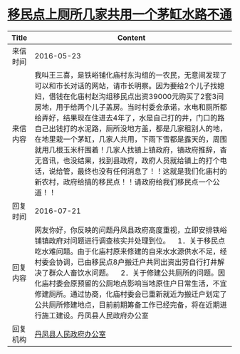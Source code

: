 # <a href="http://www.shangluo.gov.cn/zmhd/ldxxxx.jsp?urltype=leadermail.LeaderMailContentUrl&wbtreeid=1112&leadermailid=3633">移民点上厕所几家共用一个茅缸水路不通</a>
| Title |                                                                                                                                                    Content                                                                                                                                                    |
|:-----:|---------------------------------------------------------------------------------------------------------------------------------------------------------------------------------------------------------------------------------------------------------------------------------------------------------------|
| 来信时间  | 2016-05-23                                                                                                                                                                                                                                                                                                    |
| 来信内容  | 我叫王三喜，是铁峪铺化庙村东沟组的一农民，无意间发现了可以和市长对话的网站，请市长明察。因为要给2个儿子找媳妇，借钱在化庙村赵沟组移民点出资39000元购买了2套3间房地，用于给两个儿子盖房。当时村委会承诺，水电和厕所都给弄好，结果现在住进去4年了，水是自己打的井，门口的路自己出钱打的水泥路，厕所没地方盖，都是几家租别人的地，在地里栽一个茅缸，几家人共用，下雨下雪都是露天的，周围就用几根玉米杆围着！几家人找镇上镇政府，镇政府推辞，杳无音讯，也没结果，找到县政府，政府人员就给镇上的打个电话，说给管，最终也没有任何消息了！！这就是我们化庙村的新农村，政府给搞的移民点！！请政府给我们移民点一个公道！！ |
| 回复时间  | 2016-07-21                                                                                                                                                                                                                                                                                                    |
| 回复内容  | 网友你好，你反映的问题丹凤县政府高度重视，立即安排铁峪铺镇政府对问题进行调查核实并处理到位。    1．关于移民点吃水难问题。由于化庙村原来修建的自来水水源供水不足，经村委会协调，已由移民点8户搬迁户共同出资出劳自行打井解决了群众人畜饮水问题。    2．关于修建公共厕所的问题。因化庙村委会原预留的公厕地点影响当地原住户日常生活，不宜修建厕所。通过协商，化庙村委会已重新就近为搬迁户划定了公共厕所修建地点，目前前期筹备工作已经完备，将在近期进行施工建设。丹凤县人民政府办公室                                                                |
| 回复机构  | <a href="../../categories/agencies/丹凤县人民政府办公室.md">丹凤县人民政府办公室</a>                                                                                                                                                                                                                                                |